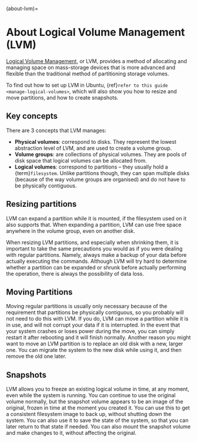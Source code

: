 (about-lvm)=
# About Logical Volume Management (LVM)

[Logical Volume Management](https://en.wikipedia.org/wiki/Logical_volume_management), or LVM, provides a method of allocating and managing space on mass-storage devices that is more advanced and flexible than the traditional method of partitioning storage volumes.

To find out how to set up LVM in Ubuntu, {ref}`refer to this guide <manage-logical-volumes>`, which will also show you how to resize and move partitions, and how to create snapshots.

## Key concepts

There are 3 concepts that LVM manages:

* **Physical volumes**: correspond to disks. They represent the lowest abstraction level of LVM, and are used to create a volume group.
* **Volume groups**: are collections of physical volumes. They are pools of disk space that logical volumes can be allocated from.
* **Logical volumes**: correspond to partitions – they usually hold a {term}`filesystem`. Unlike partitions though, they can span multiple disks (because of the way volume groups are organised) and do not have to be physically contiguous.

## Resizing partitions

LVM can expand a partition while it is mounted, if the filesystem used on it also supports that. When expanding a partition, LVM can use free space anywhere in the volume group, even on another disk.

When resizing LVM partitions, and especially when shrinking them, it is important to take the same precautions you would as if you were dealing with regular partitions. Namely, always make a backup of your data before actually executing the commands. Although LVM will try hard to determine whether a partition can be expanded or shrunk before actually performing the operation, there is always the possibility of data loss.

## Moving Partitions

Moving regular partitions is usually only necessary because of the requirement that partitions be physically contiguous, so you probably will not need to do this with LVM. If you do, LVM can move a partition while it is in use, and will not corrupt your data if it is interrupted. In the event that your system crashes or loses power during the move, you can simply restart it after rebooting and it will finish normally. Another reason you might want to move an LVM partition is to replace an old disk with a new, larger one. You can migrate the system to the new disk while using it, and then remove the old one later.

## Snapshots

LVM allows you to freeze an existing logical volume in time, at any moment, even while the system is running. You can continue to use the original volume normally, but the snapshot volume appears to be an image of the original, frozen in time at the moment you created it. You can use this to get a consistent filesystem image to back up, without shutting down the system. You can also use it to save the state of the system, so that you can later return to that state if needed. You can also mount the snapshot volume and make changes to it, without affecting the original.
